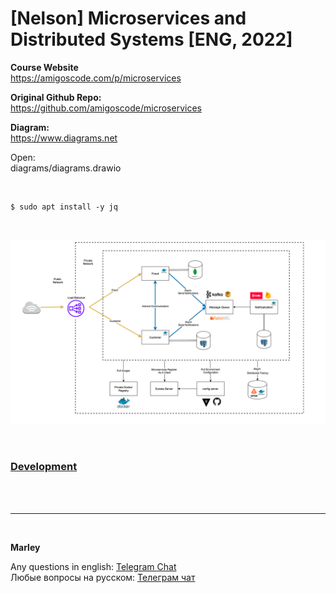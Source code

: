 # [Nelson] Microservices and Distributed Systems [ENG, 2022]

**Course Website**  
https://amigoscode.com/p/microservices

**Original Github Repo:**  
https://github.com/amigoscode/microservices

**Diagram:**  
https://www.diagrams.net

Open:  
diagrams/diagrams.drawio


<br/>

```
$ sudo apt install -y jq
```

<br/>

![Application](/img/pic-01-diagram.png?raw=true)


<br/>

### [Development](./docs/Development.md)

<br/><br/>

---

<br/>

**Marley**

Any questions in english: <a href="https://javadev.org/chat/">Telegram Chat</a>  
Любые вопросы на русском: <a href="https://javadev.ru/chat/">Телеграм чат</a>